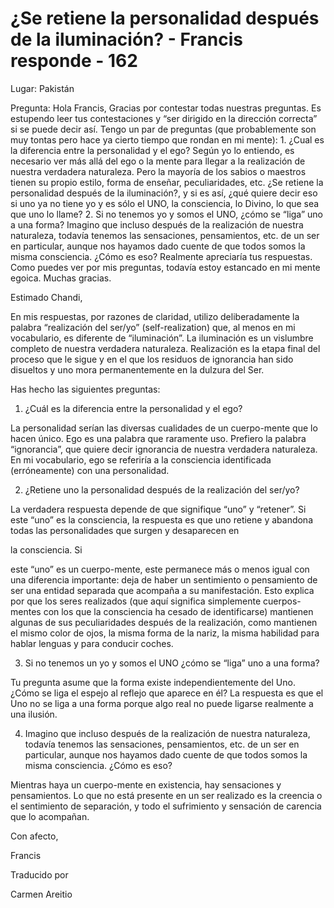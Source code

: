 # ¿Se retiene la personalidad después de la iluminación? - Francis responde - 162

Lugar: Pakistán

Pregunta: Hola Francis, Gracias por contestar todas nuestras preguntas. Es estupendo leer tus contestaciones y “ser dirigido en la dirección correcta” si se puede decir así. Tengo un par de preguntas (que probablemente son muy tontas pero hace ya cierto tiempo que rondan en mi mente): 1. ¿Cual es la diferencia entre la personalidad y el ego? Según yo lo entiendo, es necesario ver más allá del ego o la mente para llegar a la realización de nuestra verdadera naturaleza. Pero la mayoría de los sabios o maestros tienen su propio estilo, forma de enseñar, peculiaridades, etc. ¿Se retiene la personalidad después de la iluminación?, y si es así, ¿qué quiere decir eso si uno ya no tiene yo y es sólo el UNO, la consciencia, lo Divino, lo que sea que uno lo llame? 2. Si no tenemos yo y somos el UNO, ¿cómo se “liga” uno a una forma? Imagino que incluso después de la realización de nuestra naturaleza, todavía tenemos las sensaciones, pensamientos, etc. de un ser en particular, aunque nos hayamos dado cuente de que todos somos la misma consciencia. ¿Cómo es eso? Realmente apreciaría tus respuestas. Como puedes ver por mis preguntas, todavía estoy estancado en mi mente egoica. Muchas gracias.

Estimado Chandi,

En mis respuestas, por razones de claridad, utilizo deliberadamente la palabra “realización del ser/yo” (self-realization) que, al menos en mi vocabulario, es diferente de “iluminación”. La iluminación es un vislumbre completo de nuestra verdadera naturaleza. Realización es la etapa final del proceso que le sigue y en el que los residuos de ignorancia han sido disueltos y uno mora permanentemente en la dulzura del Ser.

Has hecho las siguientes preguntas:

1. ¿Cuál es la diferencia entre la personalidad y el ego?

La personalidad serían las diversas cualidades de un cuerpo-mente que lo hacen único. Ego es una palabra que raramente uso. Prefiero la palabra “ignorancia”, que quiere decir ignorancia de nuestra verdadera naturaleza. En mi vocabulario, ego se referiría a la consciencia identificada (erróneamente) con una personalidad.

2. ¿Retiene uno la personalidad después de la realización del ser/yo?

La verdadera respuesta depende de que signifique “uno” y “retener”. Si este “uno” es la consciencia, la respuesta es que uno retiene y abandona todas las personalidades que surgen y desaparecen en

la consciencia. Si

este “uno” es un cuerpo-mente, este permanece más o menos igual con una diferencia importante: deja de haber un sentimiento o pensamiento de ser una entidad separada que acompaña a su manifestación. Esto explica por que los seres realizados (que aquí significa simplemente cuerpos-mentes con los que la consciencia ha cesado de identificarse) mantienen algunas de sus peculiaridades después de la realización, como mantienen el mismo color de ojos, la misma forma de la nariz, la misma habilidad para hablar lenguas y para conducir coches.

3. Si no tenemos un yo y somos el UNO ¿cómo se “liga” uno a una forma?

Tu pregunta asume que la forma existe independientemente del Uno. ¿Cómo se liga el espejo al reflejo que aparece en él? La respuesta es que el Uno no se liga a una forma porque algo real no puede ligarse realmente a una ilusión.

4. Imagino que incluso después de la realización de nuestra naturaleza, todavía tenemos las sensaciones, pensamientos, etc. de un ser en particular, aunque nos hayamos dado cuente de que todos somos la misma consciencia. ¿Cómo es eso?

Mientras haya un cuerpo-mente en existencia, hay sensaciones y pensamientos. Lo que no está presente en un ser realizado es la creencia o el sentimiento de separación, y todo el sufrimiento y sensación de carencia que lo acompañan.

Con afecto,

Francis

Traducido por

Carmen Areitio


